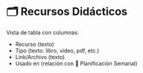 # 🗂 Recursos Didácticos
Vista de tabla con columnas:
- Recurso (texto)
- Tipo (texto: libro, video, pdf, etc.)
- Link/Archivo (texto)
- Usado en (relación con 📅 Planificación Semanal)
